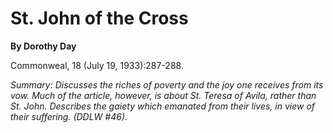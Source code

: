 St. John of the Cross
=====================

**By Dorothy Day**

Commonweal, 18 (July 19, 1933):287-288.

*Summary: Discusses the riches of poverty and the joy one receives from
its vow. Much of the article, however, is about St. Teresa of Avila,
rather than St. John. Describes the gaiety which emanated from their
lives, in view of their suffering. (DDLW \#46).*


